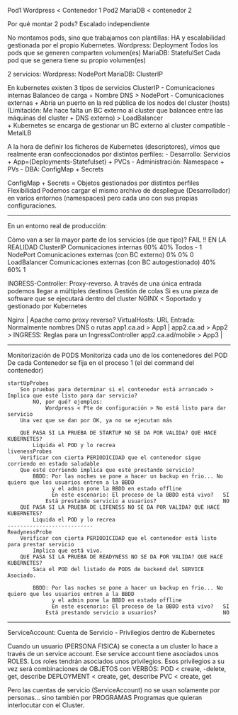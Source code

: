 
Pod1 
    Wordpress < Contenedor 1
Pod2
    MariaDB   < contenedor 2

Por qué montar 2 pods?
    Escalado independiente
    
No montamos pods, sino que trabajamos con plantillas: HA y escalabilidad gestionada por el propio Kubernetes.
    Wordpress:  Deployment      Todos los pods que se generen comparten volumen(es)
    MariaDB:    StatefulSet     Cada pod que se genera tiene su propio volumen(es)

2 servicios:
    Wordpress:  NodePort
    MariaDB:    ClusterIP
    
En kubernetes existen 3 tipos de servicios
    ClusterIP - Comunicaciones internas
            Balanceo de carga + Nombre DNS
        > NodePort - Comunicaciones externas
                + Abría un puerto en la red pública de los nodos del cluster (hosts)
                (Limitación: Me hace falta un BC externo al cluster que balancee entre las máquinas del cluster + DNS externo)
            > LoadBalancer    
                    + Kubernetes se encarga de gestionar un BC externo al cluster compatible - MetalLB

A la hora de definir los ficheros de Kubernetes (descriptores), vimos que realmente eran confeccionados por 
distintos perfiles:
    - Desarrollo:       Servicios + App=(Deployments-Statefulset) + PVCs
    - Administración:   Namespace + PVs
    - DBA:              ConfigMap + Secrets

ConfigMap + Secrets =
    Objetos gestionados por distintos perfiles
    Flexibilidad
        Podemos cargar el mismo archivo de despliegue (Desarrollador) en varios entornos (namespaces) pero cada
        uno con sus propias configuraciones.

----------------------
En un entorno real de producción:

Cómo van a ser la mayor parte de los servicios (de que tipo)?                  FAIL !!      EN LA REALIDAD
    ClusterIP           Comunicaciones internas                             60%     40%         Todos - 1
    NodePort            Comunicaciones externas (con BC externo)             0%      0%         0
    LoadBalancer        Comunicaciones externas (con BC autogestionado)     40%     60%         1    
    
INGRESS-Controller:
    Proxy-reverso. A través de una única entrada podemos llegar a múltiples destinos
    Gestión de colas
        Si es una pieza de software que se ejecutará dentro del cluster
            NGINX < Soportado y gestionado por Kubernetes
            
Nginx | Apache como proxy reverso?
    VirtualHosts: 
        URL Entrada: Normalmente nombres DNS o rutas
            app1.ca.ad > App1           |
            app2.ca.ad > App2           >    INGRESS: Reglas para un IngressController
            app2.ca.ad/mobile > App3    |


------------------------------------------
Monitorización de PODS
    Monitoriza cada uno de los contenedores del POD
        De cada Contenedor se fija en el proceso 1 (el del command del contenedor)
    
    startUpProbes
        Son pruebas para determinar si el contenedor está arrancado > Implica que esté listo para dar servicio?
            NO, por qué? ejemplos:
                Wordpress < Pte de configuración > No está listo para dar servicio
        Una vez que se dan por OK, ya no se ejecutan más
        
        QUE PASA SI LA PRUEBA DE STARTUP NO SE DA POR VALIDA? QUE HACE KUBERNETES?
            Liquida el POD y lo recrea
    livenessProbes
        Verificar con cierta PERIODICIDAD que el contenedor sigue corriendo en estado saludable
        Que esté corriendo implica que esté prestando servicio?
            BBDD: Por las noches se pone a hacer un backup en frio... No quiero que los usuarios entren a la BBDD
                  y el admin pone la BBDD en estado offline  
                  En este escenario: El proceso de la BBDD está vivo?   SI
                Está prestando servicio a usuarios?                     NO
        QUE PASA SI LA PRUEBA DE LIFENESS NO SE DA POR VALIDA? QUE HACE KUBERNETES?
            Liquida el POD y lo recrea
    ---------------------------
    ReadynessProbe
        Verificar con cierta PERIODICIDAD que el contenedor está listo para prestar servicio
            Implica que está vivo.
        QUE PASA SI LA PRUEBA DE READYNESS NO SE DA POR VALIDA? QUE HACE KUBERNETES?
            Saca el POD del listado de PODS de backend del SERVICE Asociado.
        
            BBDD: Por las noches se pone a hacer un backup en frio... No quiero que los usuarios entren a la BBDD
                  y el admin pone la BBDD en estado offline  
                  En este escenario: El proceso de la BBDD está vivo?   SI
                Está prestando servicio a usuarios?                     NO
            
------------
ServiceAccount:
    Cuenta de Servicio - Privilegios dentro de Kubernetes
    
Cuando un usuario (PERSONA FISICA) se conecta a un cluster lo hace a través de un service account.
Ese service account tiene asociados unos ROLES. Los roles tendrán asociados unos privilegios.
Esos privilegios a su vez será combinaciones de OBJETOS con VERBOS:
    POD < create, -delete, get, describe
    DEPLOYMENT < create, get, describe
    PVC < create, get
    
Pero las cuentas de servicio (ServiceAccount) no se usan solamente por personas... sino también por PROGRAMAS
Programas que quieran interlocutar con el Cluster.



